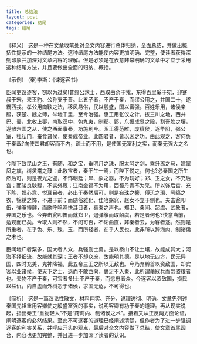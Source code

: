```yaml
---
title: 总结法
layout: post
categories: 结尾
tags: 结尾
---
```


〔释义〕 这是一种在文章收笔处对全文内容进行总体归纳，全面总结，并做出概括性提示的一种结尾方法。这种结尾方法能使内容更加明确、完整，使读者获得深刻印象并加深对文章内容的理解。但是必须是在表意非常明确的文章中才宜于采用这种结尾方法，并且要做出全面的归纳、概括。

〔示例〕 (秦)李斯：《谏逐客书》

臣闻吏议逐客，窃以为过矣!昔缪公求士，西取由余于戎，东得百里奚于宛，迎蹇叔于宋，来丕豹、公孙支于晋。此五子者，不产于秦，而缪公用之，并国二十，遂霸西戎。孝公用商鞅之法，移风易俗，民以殷盛，国以富强。百姓乐用，诸侯亲服，获楚、魏之师，举地千里，至今治强。惠王用张仪之计，拔三川之地，西并巴、蜀，北收上郡，南取汉中，包九夷，制鄢、郢，东据成皋之险，割膏腴之壤，遂散六国之从，使之西面事秦，功施到今。昭王得范睢，废穰侯，逐华阳，强公室，杜私门，蚕食诸侯，使秦成帝业。此四君者，皆以客之功。由此观之，客何负于秦哉?向使四君却客而不内，疏士而不用，是使国无富利之实，而秦无强大之名也。

今陛下致昆山之玉，有随、和之宝，垂明月之珠，服太阿之剑，乘纤离之马，建翠凤之旗，树灵鼍之鼓：此数宝者，秦不生一焉，而陛下悦之，何也?必秦国之所生然后可，则是夜光之璧，不饰朝廷；犀、象之器，不为玩好；郑、卫之女，不充后宫；而骏良駚騠，不实外厩；江南金锡不为用，西蜀丹青不为采。所以饰后宫、充下陈、娱心意、悦耳目者，必出于秦然后可，则是宛珠之簪、傅玑之珥、阿缟之衣、锦绣之饰，不进于前；而随俗雅化、佳冶窈窕，赵女不立于侧也。夫击瓮叩缶，弹筝搏髀，而歌呼呜鸣快耳目者，真秦之声也。郑卫、桑间、韶虞、武象者，异国之乐也。今弃击瓮叩缶而就郑卫，退弹筝而取韶虞，若是者何也?快意当前，适观而已矣。今取人则不然，不问可否，不论曲直，非秦者去，为客者逐。然则是所重者，在乎色、乐、珠、玉，而所轻者，在乎人民也。此非所以跨海内、制诸侯之术也。

臣闻地广者粟多，国大者人众，兵强则士勇。是以泰山不让土壤，故能成其大；河海不择细流，故能就其深；王者不却众庶，故能明其德。是以地无四方，民无异国，四时充美，鬼神降福，此五帝三王之所以无敌也。今乃弃黔首以资敌国，却宾客以业诸侯，使天下之士，退而不敢西向，裹足不入秦，此所谓藉寇兵而赍盗粮者也。夫物不产于秦，可宝者多!士不产于秦，而愿忠者众。今逐客以资敌国，损民以益仇，内自虚而外树怨于诸侯，求国无危，不可得也。

〔简析〕 这是一篇议论性散文，材料翔实、充分，说理透彻、明确。文章先列述秦国先祖重用客卿使之殷盛富强的事实，说明客卿有功于秦的道理。再从现实说起，指出秦王“重物轻人”不是“跨海内、制诸侯之术”。接着又从正反两方面论证，阐明逐客的必然结果。至此不可逐客的道理已经阐述清楚，但作者为了进一步强调逐客的利害关系，并呼应开头的观点，最后对全文内容做了总结，使文章首尾圆合，内容也更加完整，并且进一步加深了读者的认识。 